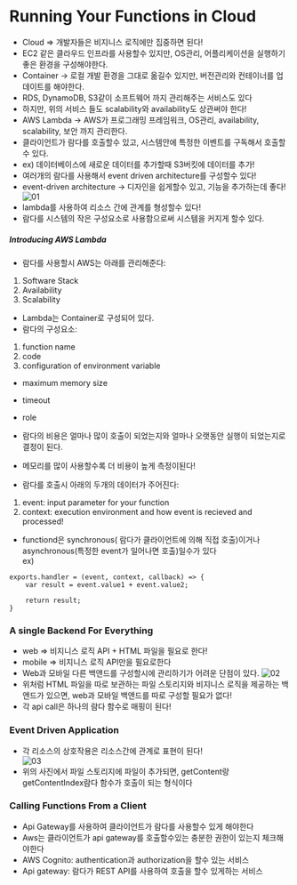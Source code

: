 # Running Your Functions in Cloud
- Cloud => 개발자들은 비지니스 로직에만 집중하면 된다!
- EC2 같은 클라우드 인프라를 사용할수 있지만, OS관리, 어플리케이션을 실행하기 좋은 환경을 구성해야한다.
- Container ->  로컬 개발 환경을 그대로 옮길수 있지만, 버전관리와 컨테이너를 업데이트를 해야한다.
- RDS, DynamoDB, S3같이 소프트웨어 까지 관리해주는 서비스도 있다
- 하지만, 위의 서비스 들도 scalability와 availability도 상관써야 한다!
- AWS Lambda -> AWS가 프로그래밍 프레임워크, OS관리, availability, scalability, 보안 까지 관리한다. 
- 클라이언트가 람다를 호출할수 있고, 시스템안에 특정한 이벤트를 구독해서 호출할수 있다.
- ex) 데이터베이스에 새로운 데이터를 추가할때 S3버킷에 데이터를 추가!
- 여러개의 람다를 사용해서 event driven architecture를 구성할수 있다!
- event-driven architecture -> 디자인을 쉽게할수 있고, 기능을 추가하는데 좋다!
![01](https://github.com/harryjung0330/lambda_in_action/blob/main/chapter1/사진/01.png)  
- lambda를 사용하여 리소스 간에 관계를 형성할수 있다!
- 람다를 시스템의 작은 구성요소로 사용함으로써 시스템을 커지게 할수 있다.
  
##### Introducing AWS Lambda
- 람다를 사용할시 AWS는 아래를 관리해준다: 
1) Software Stack
2) Availability
3) Scalability
- Lambda는 Container로 구성되어 있다. 
- 람다의 구성요소: 
1) function name
2) code
3) configuration of environment variable
- maximum memory size
- timeout
- role  
     

- 람다의 비용은 얼마나 많이 호출이 되었는지와 얼마나 오랫동안 실행이 되었는지로 결정이 된다.
- 메모리를 많이 사용할수록 더 비용이 높게 측정이된다!
- 람다를 호출시 아래의 두개의 데이터가 주어진다: 
1) event: input parameter for your function
2) context: execution environment and how event is recieved and processed!
- functiond은 synchronous( 람다가 클라이언트에 의해 직접 호출)이거나 asynchronous(특정한 event가 일어나면 호출)일수가 있다  
ex)  
```
exports.handler = (event, context, callback) => {
    var result = event.value1 + event.value2;
    
    return result;
}
```
  
### A single Backend For Everything
- web => 비지니스 로직 API + HTML 파일을 필요로 한다!
- mobile => 비지니스 로직 API만을 필요로한다
- Web과 모바일 다른 백앤드를 구성할시에 관리하기가 어려운 단점이 있다.
![02](https://github.com/harryjung0330/lambda_in_action/blob/main/chapter1/사진/02.png)  
- 위처럼 HTML 파일을 따로 보관하는 파일 스토리지와 비지니스 로직을 제공하는 백앤드가 있으면, web과 모바일 백앤드를 따로 구성할 필요가 없다!
- 각 api call은 하나의 람다 함수로 매핑이 된다!
  
### Event Driven Application 
- 각 리소스의 상호작용은 리소스간에 관계로 표현이 된다!   
![03](https://github.com/harryjung0330/lambda_in_action/blob/main/chapter1/사진/03.png)
- 위의 사진에서 파일 스토리지에 파일이 추가되면, getContent랑 getContentIndex람다 함수가 호출이 되는 형식이다
  
### Calling Functions From a Client
- Api Gateway를 사용하여 클라이언트가 람다를 사용할수 있게 해야한다
- Aws는 클라이언트가 api gateway를 호출할수있는 충분한 권한이 있는지 체크해야한다
- AWS Cognito: authentication과 authorization을 할수 있는 서비스 
- Api gateway: 람다가 REST API를 사용하여 호출을 할수 있게하는 서비스
